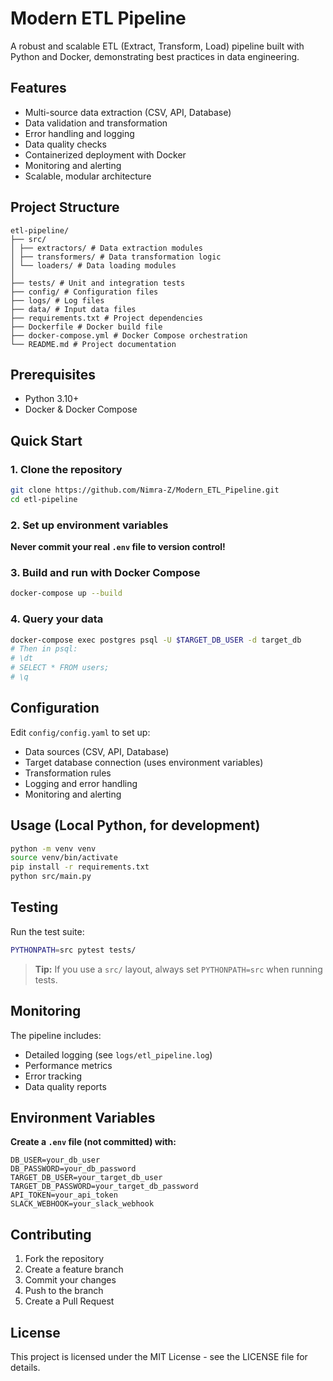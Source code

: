 # Modern ETL Pipeline

A robust and scalable ETL (Extract, Transform, Load) pipeline built with Python and Docker, demonstrating best practices in data engineering.

## Features

- Multi-source data extraction (CSV, API, Database)
- Data validation and transformation
- Error handling and logging
- Data quality checks
- Containerized deployment with Docker
- Monitoring and alerting
- Scalable, modular architecture

## Project Structure

```
etl-pipeline/
├── src/
│ ├── extractors/ # Data extraction modules
│ ├── transformers/ # Data transformation logic
│ └── loaders/ # Data loading modules
│ 
├── tests/ # Unit and integration tests
├── config/ # Configuration files
├── logs/ # Log files
├── data/ # Input data files
├── requirements.txt # Project dependencies
├── Dockerfile # Docker build file
├── docker-compose.yml # Docker Compose orchestration
└── README.md # Project documentation
```

## Prerequisites

- Python 3.10+
- Docker & Docker Compose

## Quick Start

### 1. Clone the repository

```bash
git clone https://github.com/Nimra-Z/Modern_ETL_Pipeline.git
cd etl-pipeline
```

### 2. Set up environment variables

**Never commit your real `.env` file to version control!**

### 3. Build and run with Docker Compose

```bash
docker-compose up --build
```

### 4. Query your data

```bash
docker-compose exec postgres psql -U $TARGET_DB_USER -d target_db
# Then in psql:
# \dt
# SELECT * FROM users;
# \q
```

## Configuration

Edit `config/config.yaml` to set up:
- Data sources (CSV, API, Database)
- Target database connection (uses environment variables)
- Transformation rules
- Logging and error handling
- Monitoring and alerting

## Usage (Local Python, for development)

```bash
python -m venv venv
source venv/bin/activate
pip install -r requirements.txt
python src/main.py
```

## Testing

Run the test suite:
```bash
PYTHONPATH=src pytest tests/
```
> **Tip:** If you use a `src/` layout, always set `PYTHONPATH=src` when running tests.

## Monitoring

The pipeline includes:
- Detailed logging (see `logs/etl_pipeline.log`)
- Performance metrics
- Error tracking
- Data quality reports

## Environment Variables

**Create a `.env` file (not committed) with:**

```
DB_USER=your_db_user
DB_PASSWORD=your_db_password
TARGET_DB_USER=your_target_db_user
TARGET_DB_PASSWORD=your_target_db_password
API_TOKEN=your_api_token
SLACK_WEBHOOK=your_slack_webhook
```

## Contributing

1. Fork the repository
2. Create a feature branch
3. Commit your changes
4. Push to the branch
5. Create a Pull Request

## License

This project is licensed under the MIT License - see the LICENSE file for details. 
